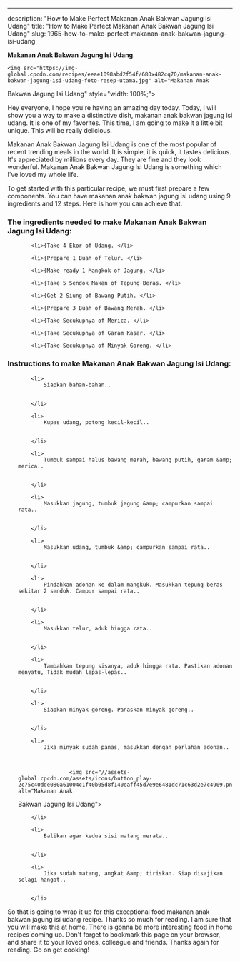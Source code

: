 ---
description: "How to Make Perfect Makanan Anak Bakwan Jagung Isi Udang"
title: "How to Make Perfect Makanan Anak Bakwan Jagung Isi Udang"
slug: 1965-how-to-make-perfect-makanan-anak-bakwan-jagung-isi-udang

<p>
	<strong>Makanan Anak
Bakwan Jagung Isi Udang</strong>. 
	
</p>
<p>
	
	<img src="https://img-global.cpcdn.com/recipes/eeae1098abd2f54f/680x482cq70/makanan-anak-bakwan-jagung-isi-udang-foto-resep-utama.jpg" alt="Makanan Anak
Bakwan Jagung Isi Udang" style="width: 100%;">
	
	
</p>
<p>
	Hey everyone, I hope you're having an amazing day today. Today, I will show you a way to make a distinctive dish, makanan anak
bakwan jagung isi udang. It is one of my favorites. This time, I am going to make it a little bit unique. This will be really delicious.
</p>
	
<p>
	
</p>
<p>
	Makanan Anak
Bakwan Jagung Isi Udang is one of the most popular of recent trending meals in the world. It is simple, it is quick, it tastes delicious. It's appreciated by millions every day. They are fine and they look wonderful. Makanan Anak
Bakwan Jagung Isi Udang is something which I've loved my whole life.
</p>

<p>
To get started with this particular recipe, we must first prepare a few components. You can have makanan anak
bakwan jagung isi udang using 9 ingredients and 12 steps. Here is how you can achieve that.
</p>

<h3>The ingredients needed to make Makanan Anak
Bakwan Jagung Isi Udang:</h3>

<ol>
	
		<li>{Take 4 Ekor of Udang. </li>
	
		<li>{Prepare 1 Buah of Telur. </li>
	
		<li>{Make ready 1 Mangkok of Jagung. </li>
	
		<li>{Take 5 Sendok Makan of Tepung Beras. </li>
	
		<li>{Get 2 Siung of Bawang Putih. </li>
	
		<li>{Prepare 3 Buah of Bawang Merah. </li>
	
		<li>{Take Secukupnya of Merica. </li>
	
		<li>{Take Secukupnya of Garam Kasar. </li>
	
		<li>{Take Secukupnya of Minyak Goreng. </li>
	
</ol>
<p>
	
</p>

<h3>Instructions to make Makanan Anak
Bakwan Jagung Isi Udang:</h3>

<ol>
	
		<li>
			Siapkan bahan-bahan..
			
			
		</li>
	
		<li>
			Kupas udang, potong kecil-kecil..
			
			
		</li>
	
		<li>
			Tumbuk sampai halus bawang merah, bawang putih, garam &amp; merica..
			
			
		</li>
	
		<li>
			Masukkan jagung, tumbuk jagung &amp; campurkan sampai rata..
			
			
		</li>
	
		<li>
			Masukkan udang, tumbuk &amp; campurkan sampai rata..
			
			
		</li>
	
		<li>
			Pindahkan adonan ke dalam mangkuk. Masukkan tepung beras sekitar 2 sendok. Campur sampai rata..
			
			
		</li>
	
		<li>
			Masukkan telur, aduk hingga rata..
			
			
		</li>
	
		<li>
			Tambahkan tepung sisanya, aduk hingga rata. Pastikan adonan menyatu, Tidak mudah lepas-lepas..
			
			
		</li>
	
		<li>
			Siapkan minyak goreng. Panaskan minyak goreng..
			
			
		</li>
	
		<li>
			Jika minyak sudah panas, masukkan dengan perlahan adonan..
			
			
				
					<img src="//assets-global.cpcdn.com/assets/icons/button_play-2c75c40dde080a61004c1f40b05d8f140eaff45d7e9e6481dc71c63d2e7c4909.png" alt="Makanan Anak
Bakwan Jagung Isi Udang"> <br>
				
			
		</li>
	
		<li>
			Balikan agar kedua sisi matang merata..
			
			
		</li>
	
		<li>
			Jika sudah matang, angkat &amp; tiriskan. Siap disajikan selagi hangat..
			
			
		</li>
	
</ol>

<p>
	
</p>

<p>
	So that is going to wrap it up for this exceptional food makanan anak
bakwan jagung isi udang recipe. Thanks so much for reading. I am sure that you will make this at home. There is gonna be more interesting food in home recipes coming up. Don't forget to bookmark this page on your browser, and share it to your loved ones, colleague and friends. Thanks again for reading. Go on get cooking!
</p>
